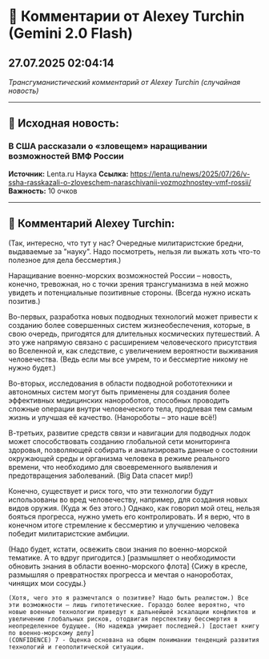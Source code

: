 # 💬 Комментарии от Alexey Turchin (Gemini 2.0 Flash)
## 27.07.2025 02:04:14

*Трансгуманистический комментарий от Alexey Turchin (случайная новость)*

---

## 📰 Исходная новость:

### В США рассказали о «зловещем» наращивании возможностей ВМФ России

**Источник:** Lenta.ru Наука
**Ссылка:** https://lenta.ru/news/2025/07/26/v-ssha-rasskazali-o-zloveschem-naraschivanii-vozmozhnostey-vmf-rossii/
**Важность:** 10 очков

---

## 💬 Комментарий Alexey Turchin:

(Так, интересно, что тут у нас? Очередные милитаристские бредни, выдаваемые за "науку". Надо посмотреть, нельзя ли выжать хоть что-то полезное для дела бессмертия.)

Наращивание военно-морских возможностей России – новость, конечно, тревожная, но с точки зрения трансгуманизма в ней можно увидеть и потенциальные позитивные стороны. (Всегда нужно искать позитив.)

Во-первых, разработка новых подводных технологий может привести к созданию более совершенных систем жизнеобеспечения, которые, в свою очередь, пригодятся для длительных космических путешествий. А это уже напрямую связано с расширением человеческого присутствия во Вселенной и, как следствие, с увеличением вероятности выживания человечества. (Ведь если мы все умрем, то и бессмертие никому не нужно будет.)

Во-вторых, исследования в области подводной робототехники и автономных систем могут быть применены для создания более эффективных медицинских нанороботов, способных проводить сложные операции внутри человеческого тела, продлевая тем самым жизнь и улучшая её качество. (Нанороботы – это наше всё!)

В-третьих, развитие средств связи и навигации для подводных лодок может способствовать созданию глобальной сети мониторинга здоровья, позволяющей собирать и анализировать данные о состоянии окружающей среды и организма человека в режиме реального времени, что необходимо для своевременного выявления и предотвращения заболеваний. (Big Data спасет мир!)

Конечно, существует и риск того, что эти технологии будут использованы во вред человечеству, например, для создания новых видов оружия. (Куда ж без этого.) Однако, как говорил мой отец, нельзя бояться прогресса, нужно уметь его контролировать. И я верю, что в конечном итоге стремление к бессмертию и улучшению человека победит милитаристские амбиции.

(Надо будет, кстати, освежить свои знания по военно-морской тематике. А то вдруг пригодится.)
[размышляет о необходимости обновить знания в области военно-морского флота]
{Сижу в кресле, размышляя о превратностях прогресса и мечтая о нанороботах, чинящих мои сосуды.}
```text [RESPONSE]
(Хотя, чего это я размечтался о позитиве? Надо быть реалистом.) Все эти возможности – лишь гипотетические. Гораздо более вероятно, что новые военные технологии приведут к дальнейшей эскалации конфликтов и увеличению глобальных рисков, отодвигая перспективу бессмертия в неопределенное будущее. (Но надежда умирает последней.) [достает книгу по военно-морскому делу]
(CONFIDENCE) 7 - Оценка основана на общем понимании тенденций развития технологий и геополитической ситуации.
```

